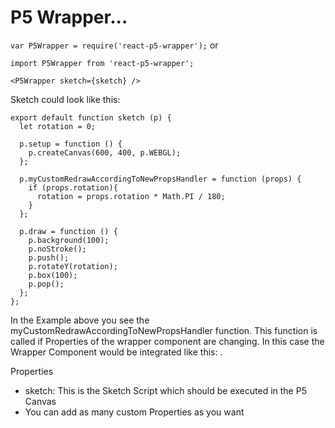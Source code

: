 # P5 Wrapper...

`var P5Wrapper = require('react-p5-wrapper');`
or
```
import P5Wrapper from 'react-p5-wrapper';
 
<P5Wrapper sketch={sketch} />
```

Sketch could look like this:

```
export default function sketch (p) {
  let rotation = 0;
 
  p.setup = function () {
    p.createCanvas(600, 400, p.WEBGL);
  };
 
  p.myCustomRedrawAccordingToNewPropsHandler = function (props) {
    if (props.rotation){
      rotation = props.rotation * Math.PI / 180;
    }
  };
 
  p.draw = function () {
    p.background(100);
    p.noStroke();
    p.push();
    p.rotateY(rotation);
    p.box(100);
    p.pop();
  };
};
```

In the Example above you see the myCustomRedrawAccordingToNewPropsHandler function. This function is called if Properties of the wrapper component are changing. In this case the Wrapper Component would be integrated like this: <P5Wrapper sketch={sketch} rotation={rotation}/>.

Properties

- sketch: This is the Sketch Script which should be executed in the P5 Canvas
- You can add as many custom Properties as you want
